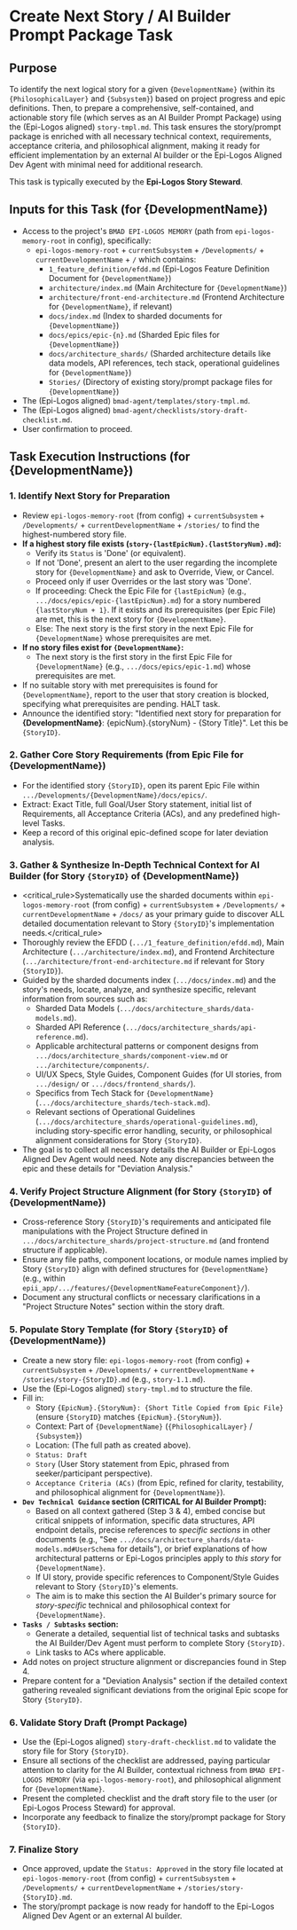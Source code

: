 # Create Next Story / AI Builder Prompt Package Task

## Purpose

To identify the next logical story for a given `{DevelopmentName}` (within its `{PhilosophicalLayer}` and `{Subsystem}`) based on project progress and epic definitions. Then, to prepare a comprehensive, self-contained, and actionable story file (which serves as an AI Builder Prompt Package) using the (Epi-Logos aligned) `story-tmpl.md`. This task ensures the story/prompt package is enriched with all necessary technical context, requirements, acceptance criteria, and philosophical alignment, making it ready for efficient implementation by an external AI builder or the Epi-Logos Aligned Dev Agent with minimal need for additional research.

This task is typically executed by the **Epi-Logos Story Steward**.

## Inputs for this Task (for {DevelopmentName})

- Access to the project's `BMAD EPI-LOGOS MEMORY` (path from `epi-logos-memory-root` in config), specifically:
  - `epi-logos-memory-root` + `currentSubsystem` + `/Developments/` + `currentDevelopmentName` + `/` which contains:
    - `1_feature_definition/efdd.md` (Epi-Logos Feature Definition Document for `{DevelopmentName}`)
    - `architecture/index.md` (Main Architecture for `{DevelopmentName}`)
    - `architecture/front-end-architecture.md` (Frontend Architecture for `{DevelopmentName}`, if relevant)
    - `docs/index.md` (Index to sharded documents for `{DevelopmentName}`)
    - `docs/epics/epic-{n}.md` (Sharded Epic files for `{DevelopmentName}`)
    - `docs/architecture_shards/` (Sharded architecture details like data models, API references, tech stack, operational guidelines for `{DevelopmentName}`)
    - `Stories/` (Directory of existing story/prompt package files for `{DevelopmentName}`)
- The (Epi-Logos aligned) `bmad-agent/templates/story-tmpl.md`.
- The (Epi-Logos aligned) `bmad-agent/checklists/story-draft-checklist.md`.
- User confirmation to proceed.

## Task Execution Instructions (for {DevelopmentName})

### 1. Identify Next Story for Preparation

- Review `epi-logos-memory-root` (from config) + `currentSubsystem` + `/Developments/` + `currentDevelopmentName` + `/stories/` to find the highest-numbered story file.
- **If a highest story file exists (`story-{lastEpicNum}.{lastStoryNum}.md`):**
  - Verify its `Status` is 'Done' (or equivalent).
  - If not 'Done', present an alert to the user regarding the incomplete story for `{DevelopmentName}` and ask to Override, View, or Cancel.
  - Proceed only if user Overrides or the last story was 'Done'.
  - If proceeding: Check the Epic File for `{lastEpicNum}` (e.g., `.../docs/epics/epic-{lastEpicNum}.md`) for a story numbered `{lastStoryNum + 1}`. If it exists and its prerequisites (per Epic File) are met, this is the next story for `{DevelopmentName}`.
  - Else: The next story is the first story in the next Epic File for `{DevelopmentName}` whose prerequisites are met.
- **If no story files exist for `{DevelopmentName}`:**
  - The next story is the first story in the first Epic File for `{DevelopmentName}` (e.g., `.../docs/epics/epic-1.md`) whose prerequisites are met.
- If no suitable story with met prerequisites is found for `{DevelopmentName}`, report to the user that story creation is blocked, specifying what prerequisites are pending. HALT task.
- Announce the identified story: "Identified next story for preparation for **{DevelopmentName}**: {epicNum}.{storyNum} - {Story Title}". Let this be `{StoryID}`.

### 2. Gather Core Story Requirements (from Epic File for {DevelopmentName})

- For the identified story `{StoryID}`, open its parent Epic File within `.../Developments/{DevelopmentName}/docs/epics/`.
- Extract: Exact Title, full Goal/User Story statement, initial list of Requirements, all Acceptance Criteria (ACs), and any predefined high-level Tasks.
- Keep a record of this original epic-defined scope for later deviation analysis.

### 3. Gather & Synthesize In-Depth Technical Context for AI Builder (for Story `{StoryID}` of {DevelopmentName})

- <critical_rule>Systematically use the sharded documents within `epi-logos-memory-root` (from config) + `currentSubsystem` + `/Developments/` + `currentDevelopmentName` + `/docs/` as your primary guide to discover ALL detailed documentation relevant to Story `{StoryID}`'s implementation needs.</critical_rule>
- Thoroughly review the EFDD (`.../1_feature_definition/efdd.md`), Main Architecture (`.../architecture/index.md`), and Frontend Architecture (`.../architecture/front-end-architecture.md` if relevant for Story `{StoryID}`).
- Guided by the sharded documents index (`.../docs/index.md`) and the story's needs, locate, analyze, and synthesize specific, relevant information from sources such as:
  - Sharded Data Models (`.../docs/architecture_shards/data-models.md`).
  - Sharded API Reference (`.../docs/architecture_shards/api-reference.md`).
  - Applicable architectural patterns or component designs from `.../docs/architecture_shards/component-view.md` or `.../architecture/components/`.
  - UI/UX Specs, Style Guides, Component Guides (for UI stories, from `.../design/` or `.../docs/frontend_shards/`).
  - Specifics from Tech Stack for `{DevelopmentName}` (`.../docs/architecture_shards/tech-stack.md`).
  - Relevant sections of Operational Guidelines (`.../docs/architecture_shards/operational-guidelines.md`), including story-specific error handling, security, or philosophical alignment considerations for Story `{StoryID}`.
- The goal is to collect all necessary details the AI Builder or Epi-Logos Aligned Dev Agent would need. Note any discrepancies between the epic and these details for "Deviation Analysis."

### 4. Verify Project Structure Alignment (for Story `{StoryID}` of {DevelopmentName})

- Cross-reference Story `{StoryID}`'s requirements and anticipated file manipulations with the Project Structure defined in `.../docs/architecture_shards/project-structure.md` (and frontend structure if applicable).
- Ensure any file paths, component locations, or module names implied by Story `{StoryID}` align with defined structures for `{DevelopmentName}` (e.g., within `epii_app/.../features/{DevelopmentNameFeatureComponent}/`).
- Document any structural conflicts or necessary clarifications in a "Project Structure Notes" section within the story draft.

### 5. Populate Story Template (for Story `{StoryID}` of {DevelopmentName})

- Create a new story file: `epi-logos-memory-root` (from config) + `currentSubsystem` + `/Developments/` + `currentDevelopmentName` + `/stories/story-{StoryID}.md` (e.g., `story-1.1.md`).
- Use the (Epi-Logos aligned) `story-tmpl.md` to structure the file.
- Fill in:
  - Story `{EpicNum}.{StoryNum}: {Short Title Copied from Epic File}` (ensure `{StoryID}` matches `{EpicNum}.{StoryNum}`).
  - Context: Part of `{DevelopmentName}` (`{PhilosophicalLayer}` / `{Subsystem}`)
  - Location: (The full path as created above).
  - `Status: Draft`
  - `Story` (User Story statement from Epic, phrased from seeker/participant perspective).
  - `Acceptance Criteria (ACs)` (from Epic, refined for clarity, testability, and philosophical alignment for `{DevelopmentName}`).
- **`Dev Technical Guidance` section (CRITICAL for AI Builder Prompt):**
  - Based on all context gathered (Step 3 & 4), embed concise but critical snippets of information, specific data structures, API endpoint details, precise references to _specific sections_ in other documents (e.g., "See `.../docs/architecture_shards/data-models.md#UserSchema` for details"), or brief explanations of how architectural patterns or Epi-Logos principles apply to _this story_ for `{DevelopmentName}`.
  - If UI story, provide specific references to Component/Style Guides relevant to Story `{StoryID}`'s elements.
  - The aim is to make this section the AI Builder's primary source for _story-specific_ technical and philosophical context for `{DevelopmentName}`.
- **`Tasks / Subtasks` section:**
  - Generate a detailed, sequential list of technical tasks and subtasks the AI Builder/Dev Agent must perform to complete Story `{StoryID}`.
  - Link tasks to ACs where applicable.
- Add notes on project structure alignment or discrepancies found in Step 4.
- Prepare content for a "Deviation Analysis" section if the detailed context gathering revealed significant deviations from the original Epic scope for Story `{StoryID}`.

### 6. Validate Story Draft (Prompt Package)

- Use the (Epi-Logos aligned) `story-draft-checklist.md` to validate the story file for Story `{StoryID}`.
- Ensure all sections of the checklist are addressed, paying particular attention to clarity for the AI Builder, contextual richness from `BMAD EPI-LOGOS MEMORY` (via `epi-logos-memory-root`), and philosophical alignment for `{DevelopmentName}`.
- Present the completed checklist and the draft story file to the user (or Epi-Logos Process Steward) for approval.
- Incorporate any feedback to finalize the story/prompt package for Story `{StoryID}`.

### 7. Finalize Story

- Once approved, update the `Status: Approved` in the story file located at `epi-logos-memory-root` (from config) + `currentSubsystem` + `/Developments/` + `currentDevelopmentName` + `/stories/story-{StoryID}.md`.
- The story/prompt package is now ready for handoff to the Epi-Logos Aligned Dev Agent or an external AI builder.
